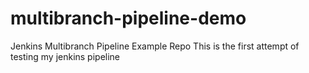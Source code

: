 # multibranch-pipeline-demo
Jenkins Multibranch Pipeline Example Repo
This is the first attempt of testing my jenkins pipeline
